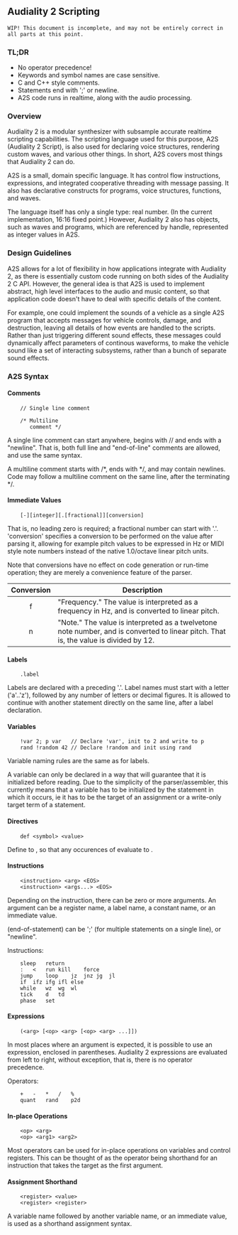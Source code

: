 ## Audiality 2 Scripting

	WIP! This document is incomplete, and may not be entirely correct in all parts at this point.

### TL;DR
* No operator precedence!
* Keywords and symbol names are case sensitive.
* C and C++ style comments.
* Statements end with ';' or newline.
* A2S code runs in realtime, along with the audio processing.

### Overview
Audiality 2 is a modular synthesizer with subsample accurate realtime scripting capabilities. The scripting language used for this purpose, A2S (Audiality 2 Script), is also used for declaring voice structures, rendering custom waves, and various other things. In short, A2S covers most things that Audiality 2 can do.

A2S is a small, domain specific language. It has control flow instructions, expressions, and integrated cooperative threading with message passing. It also has declarative constructs for programs, voice structures, functions, and waves.

The language itself has only a single type: real number. (In the current implementation, 16:16 fixed point.) However, Audiality 2 also has objects, such as waves and programs, which are referenced by handle, represented as integer values in A2S.

### Design Guidelines
A2S allows for a lot of flexibility in how applications integrate with Audiality 2, as there is essentially custom code running on both sides of the Audiality 2 C API. However, the general idea is that A2S is used to implement abstract, high level interfaces to the audio and music content, so that application code doesn't have to deal with specific details of the content.

For example, one could implement the sounds of a vehicle as a single A2S program that accepts messages for vehicle controls, damage, and destruction, leaving all details of how events are handled to the scripts. Rather than just triggering different sound effects, these messages could dynamically affect parameters of continous waveforms, to make the vehicle sound like a set of interacting subsystems, rather than a bunch of separate sound effects.


### A2S Syntax

#### Comments
```
	// Single line comment

	/* Multiline
	   comment */
```

A single line comment can start anywhere, begins with // and ends with a "newline". That is, both full line and "end-of-line" comments are allowed, and use the same syntax.

A multiline comment starts with /*, ends with */, and may contain newlines. Code may follow a multiline comment on the same line, after the terminating */.

#### Immediate Values
```
	[-][integer][.[fractional]][conversion]
```

That is, no leading zero is required; a fractional number can start with '.'. 'conversion' specifies a conversion to be performed on the value after parsing it, allowing for example pitch values to be expressed in Hz or MIDI style note numbers instead of the native 1.0/octave linear pitch units.

Note that conversions have no effect on code generation or run-time operation; they are merely a convenience feature of the parser.

|Conversion|Description|
|:-:|---|
|f|"Frequency." The value is interpreted as a frequency in Hz, and is converted to linear pitch.|
|n|"Note." The value is interpreted as a twelvetone note number, and is converted to linear pitch. That is, the value is divided by 12.|

#### Labels
```
	.label
```

Labels are declared with a preceding '.'. Label names must start with a letter ('a'..'z'), followed by any number of letters or decimal figures. It is allowed to continue with another statement directly on the same line, after a label declaration.

#### Variables
```
	!var 2; p var	// Declare 'var', init to 2 and write to p
	rand !random 42	// Declare !random and init using rand
```

Variable naming rules are the same as for labels.

A variable can only be declared in a way that will guarantee that it is initialized before reading. Due to the simplicity of the parser/assembler, this currently means that a variable has to be initialized by the statement in which it occurs, ie it has to be the target of an assignment or a write-only target term of a statement.

#### Directives
```
	def <symbol> <value>
```
Define <symbol> to <value>, so that any occurences of <symbol> evaluate to <value>.

#### Instructions
```
	<instruction> <arg> <EOS>
	<instruction> <args...> <EOS>
```

Depending on the instruction, there can be zero or more arguments. An argument can be a register name, a label name, a constant name, or an immediate value.

<EOS> (end-of-statement) can be ';' (for multiple statements on a single line), or "newline".

Instructions:
```
	sleep	return
	:	<	run	kill	force
	jump	loop	jz	jnz	jg	jl
	if	ifz	ifg	ifl	else
	while	wz	wg	wl
	tick	d	td
	phase	set
```

#### Expressions
```
	(<arg> [<op> <arg> [<op> <arg> ...]])
```

In most places where an argument is expected, it is possible to use an expression, enclosed in parentheses. Audiality 2 expressions are evaluated from left to right, without exception, that is, there is no operator precedence.

Operators:
```
	+	-	*	/	%
	quant	rand	p2d
```

#### In-place Operations
```
	<op> <arg>
	<op> <arg1> <arg2>
```

Most operators can be used for in-place operations on variables and control registers. This can be thought of as the operator being shorthand for an instruction that takes the target as the first argument.

#### Assignment Shorthand
```
	<register> <value>
	<register> <register>
```

A variable name followed by another variable name, or an immediate value, is used as a shorthand assignment syntax.
